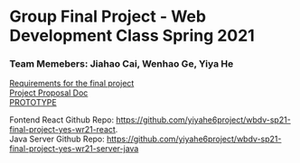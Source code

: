 # Group Final Project - Web Development Class Spring 2021
### Team Memebers: Jiahao Cai, Wenhao Ge, Yiya He
[Requirements for the final project](https://docs.google.com/document/d/1De-UdZ8LpJt6tftlCsYcZz-BCyh8Nljz7KYO5DY00_8/edit?usp=sharing)\
[Project Proposal Doc](https://docs.google.com/document/d/1f3nphuXPC9qb5DPpZn0fZS5PNubNFAlvHAIjrfeDlmU/edit?usp=sharing)\
[PROTOTYPE](https://docs.google.com/document/d/1cBIIGfY1SELaDxHcgyQDbQm0P2pnOK4YSXP0V9RAzXI/edit#)

Fontend React Github Repo: https://github.com/yiyahe6project/wbdv-sp21-final-project-yes-wr21-react. \
Java Server Github Repo: https://github.com/yiyahe6project/wbdv-sp21-final-project-yes-wr21-server-java 
